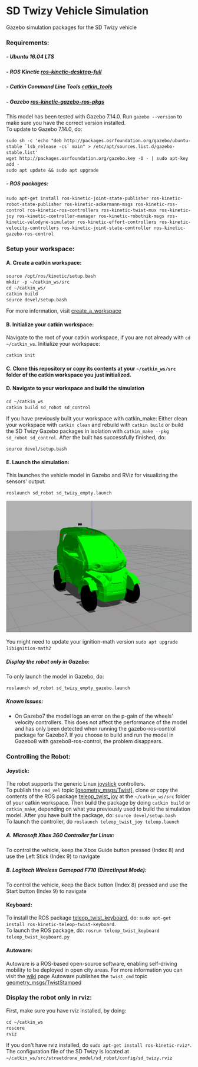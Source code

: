 # SD Twizy  Vehicle Simulation

Gazebo simulation packages for the SD Twizy vehicle

### Requirements:

##### - Ubuntu 16.04 LTS
##### - ROS Kinetic [ros-kinetic-desktop-full](http://wiki.ros.org/kinetic/Installation/Ubuntu)
##### - Catkin Command Line Tools [catkin_tools](https://catkin-tools.readthedocs.io/en/latest/installing.html)
##### - Gazebo [ros-kinetic-gazebo-ros-pkgs](http://gazebosim.org/tutorials?tut=ros_installing)  
This model has been tested with Gazebo 7.14.0. Run `gazebo --version` to make sure you have the correct version installed.  
To update to Gazebo 7.14.0, do:  
```
sudo sh -c 'echo "deb http://packages.osrfoundation.org/gazebo/ubuntu-stable `lsb_release -cs` main" > /etc/apt/sources.list.d/gazebo-stable.list'
wget http://packages.osrfoundation.org/gazebo.key -O - | sudo apt-key add -
sudo apt update && sudo apt upgrade
```
##### - ROS packages:
```
sudo apt-get install ros-kinetic-joint-state-publisher ros-kinetic-robot-state-publisher ros-kinetic-ackermann-msgs ros-kinetic-ros-control ros-kinetic-ros-controllers ros-kinetic-twist-mux ros-kinetic-joy ros-kinetic-controller-manager ros-kinetic-robotnik-msgs ros-kinetic-velodyne-simulator ros-kinetic-effort-controllers ros-kinetic-velocity-controllers ros-kinetic-joint-state-controller ros-kinetic-gazebo-ros-control

```

### Setup your workspace:
#### A. Create a catkin workspace:
```
source /opt/ros/kinetic/setup.bash
mkdir -p ~/catkin_ws/src
cd ~/catkin_ws/
catkin build
source devel/setup.bash
```
For more information, visit [create_a_workspace](http://wiki.ros.org/catkin/Tutorials/create_a_workspace)

#### B. Initialize your catkin workspace:
Navigate to the root of your catkin workspace, if you are not already with `cd ~/catkin_ws`.
Initialize your workspace:
```
catkin init
```

#### C. Clone this repository or copy its contents at your `~/catkin_ws/src` folder of the catkin workspace you just initialized.
#### D. Navigate to your workspace and build the simulation
```
cd ~/catkin_ws
catkin build sd_robot sd_control
```
If you have previously built your workspace with catkin_make:
Either clean your workspace with `catkin clean` and rebuild with `catkin build`
or build the SD Twizy Gazebo packages in isolation with `catkin_make --pkg sd_robot sd_control`.
After the built has successfully finished, do:
```
source devel/setup.bash
```
#### E. Launch the simulation:
This launches the vehicle model in Gazebo and RViz for visualizing the sensors' output.
```
roslaunch sd_robot sd_twizy_empty.launch
```

<p align="center"> 
<img src="streetdrone_model/sd_docs/imgs/sd.png">
</p>

You might need to update your ignition-math version `sudo apt upgrade libignition-math2`

##### Display the robot only in Gazebo:
To only launch the model in Gazebo, do:
```
roslaunch sd_robot sd_twizy_empty_gazebo.launch 
```

##### Known Issues:
* On Gazebo7 the model logs an error on the p-gain of the wheels' velocity controllers. This does not affect the performance of the model and has only been detected when running the gazebo-ros-control package for Gazebo7. If you choose to build and run the model in Gazebo8 with gazebo8-ros-control, the problem disappears.

### Controlling the Robot:
#### Joystick:
The robot supports the generic Linux [joystick](http://wiki.ros.org/joy) controllers.  
To publish the `cmd_vel` topic [[geometry_msgs/Twist]](http://docs.ros.org/api/geometry_msgs/html/msg/Twist.html), clone or copy the contents of the ROS package [teleop_twist_joy](https://github.com/ros-teleop/teleop_twist_joy) at the `~/catkin_ws/src` folder of your catkin workspace. Then build the package by doing `catkin build` or `catkin_make`, depending on what you previously used to build the simulation model. After you have built the package, do: `source devel/setup.bash`  
To launch the controller, do `roslaunch teleop_twist_joy teleop.launch`

##### A. Microsoft Xbox 360 Controller for Linux:
To control the vehicle, keep the Xbox Guide button pressed (Index 8) and use the Left Stick (Index 9) to navigate

##### B. Logitech Wireless Gamepad F710 (DirectInput Mode):
To control the vehicle, keep the Back button (Index 8) pressed and use the Start button (Index 9) to navigate

#### Keyboard:
To install the ROS package [teleop_twist_keyboard](http://wiki.ros.org/teleop_twist_keyboard), do: `sudo apt-get install ros-kinetic-teleop-twist-keyboard`.  
To launch the ROS package, do: `rosrun teleop_twist_keyboard teleop_twist_keyboard.py `

#### Autoware:
Autoware is a ROS-based open-source software, enabling self-driving mobility to be deployed in open city areas. For more information you can visit the [wiki](https://github.com/CPFL/Autoware/wiki) page
Autoware publishes the `twist_cmd` topic [geometry_msgs/TwistStamped](http://docs.ros.org/jade/api/geometry_msgs/html/msg/TwistStamped.html)

### Display the robot only in rviz:
First, make sure you have rviz installed, by doing:
```
cd ~/catkin_ws
roscore
rviz
```
If you don't have rviz installed, do `sudo apt-get install ros-kinetic-rviz*`.  
The configuration file of the SD Twizy is located at `~/catkin_ws/src/streetdrone_model/sd_robot/config/sd_twizy.rviz`
